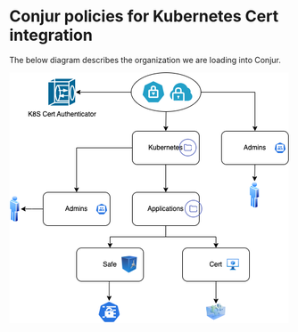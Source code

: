 # Conjur policies for Kubernetes Cert integration

The below diagram describes the organization we are loading into Conjur.

![Conjur policies for Kubernetes Cert integration](https://github.com/assafjh/cybr-demos/blob/main/kubernetes-cert/policies/kubernetes-cert-policies.png?raw=true)